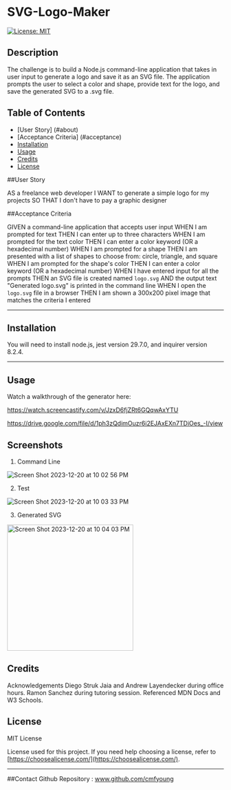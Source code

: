 # SVG-Logo-Maker 
[![License: MIT](https://img.shields.io/badge/License-MIT-yellow.svg)](https://opensource.org/licenses/MIT)  

  ## Description
The challenge is to build a Node.js command-line application that takes in user input to generate a logo and save it as an SVG file. The application prompts the user to select a color and shape, provide text for the logo, and save the generated SVG to a .svg file. 



  ## Table of Contents 
  
  - [User Story] (#about)
  - [Acceptance Criteria] (#acceptance)
  - [Installation](#installation)
  - [Usage](#usage)
  - [Credits](#credits)
  - [License](#license)



##User Story

AS a freelance web developer
I WANT to generate a simple logo for my projects
SO THAT I don't have to pay a graphic designer

##Acceptance Criteria

GIVEN a command-line application that accepts user input
WHEN I am prompted for text
THEN I can enter up to three characters
WHEN I am prompted for the text color
THEN I can enter a color keyword (OR a hexadecimal number)
WHEN I am prompted for a shape
THEN I am presented with a list of shapes to choose from: circle, triangle, and square
WHEN I am prompted for the shape's color
THEN I can enter a color keyword (OR a hexadecimal number)
WHEN I have entered input for all the prompts
THEN an SVG file is created named `logo.svg`
AND the output text "Generated logo.svg" is printed in the command line
WHEN I open the `logo.svg` file in a browser
THEN I am shown a 300x200 pixel image that matches the criteria I entered

  ---
  
  ## Installation 

You will need to install node.js, jest version 29.7.0, and inquirer version 8.2.4. 

  ---
  
  ## Usage
  Watch a walkthrough of the generator here: 
  
 https://watch.screencastify.com/v/JzxD6fjZRt6GQqwAxYTU

 https://drive.google.com/file/d/1ph3zQdimOuzr6i2EJAxEXn7TDiOes_-I/view

 ## Screenshots 
1. Command Line
   
![Screen Shot 2023-12-20 at 10 02 56 PM](https://github.com/cmfyoung/SVG-Logo-Maker/assets/150183426/e0b72ffa-47b5-4230-8ed8-b1fee6594413)

2. Test 

![Screen Shot 2023-12-20 at 10 03 33 PM](https://github.com/cmfyoung/SVG-Logo-Maker/assets/150183426/65a7ab6d-84ee-4eb8-98f3-bd10a2ecdff2)

3. Generated SVG
   
<img width="293" alt="Screen Shot 2023-12-20 at 10 04 03 PM" src="https://github.com/cmfyoung/SVG-Logo-Maker/assets/150183426/3ee31909-2d48-4762-a474-a267da482f94">

 
  ## Credits
  
 Acknowledgements Diego Struk Jaia and Andrew Layendecker during office hours. Ramon Sanchez during tutoring session. Referenced MDN Docs and W3 Schools. 

  
  ## License
  MIT License

  License used for this project. If you need help choosing a license, refer to [https://choosealicense.com/](https://choosealicense.com/).
  
  ---

  ##Contact 
  Github Repository : www.github.com/cmfyoung

